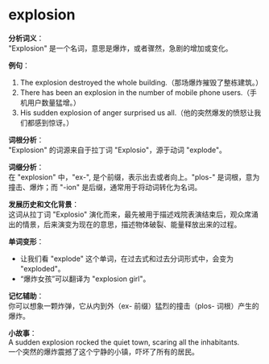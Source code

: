# explosion

**分析词义**：  
"Explosion" 是一个名词，意思是爆炸，或者骤然，急剧的增加或变化。

  

**例句**：

  

1.  The explosion destroyed the whole building.（那场爆炸摧毁了整栋建筑。）
2.  There has been an explosion in the number of mobile phone users.（手机用户数量猛增。）
3.  His sudden explosion of anger surprised us all.（他的突然爆发的愤怒让我们都感到惊讶。）

  

**词根分析**：  
"Explosion" 的词源来自于拉丁词 "Explosio"，源于动词 "explode"。

  

**词缀分析**：  
在 "explosion" 中，"ex-", 是个前缀，表示出去或者向上。"plos-" 是词根，意为撞击、爆炸；而 "-ion" 是后缀，通常用于将动词转化为名词。

  

**发展历史和文化背景**：  
这词从拉丁词 "Explosio" 演化而来，最先被用于描述戏院表演结束后，观众席涌出的情景，后来演变为现在的意思，描述物体破裂、能量释放出来的过程。

  

**单词变形**：

  

*   让我们看 "explode" 这个单词，在过去式和过去分词形式中，会变为 "exploded"。
*   “爆炸女孩”可以翻译为 "explosion girl"。

  

**记忆辅助**：  
你可以想象一颗炸弹，它从内到外（ex- 前缀）猛烈的撞击（plos- 词根）产生的爆炸。

  

**小故事**：  
A sudden explosion rocked the quiet town, scaring all the inhabitants.  
一个突然的爆炸震撼了这个宁静的小镇，吓坏了所有的居民。
